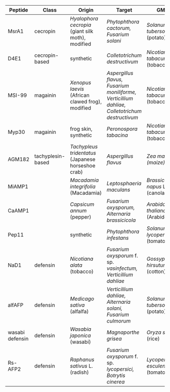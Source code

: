 | Peptide | Class | Origin | Target | GMO | Reference |
|---|---|---|---|---|---|
| MsrA1 | cecropin | <i>Hyalophora cecropia</i> (giant silk moth), modified | <i>Phytophthora cactorum, Fusarium solani</i> | <i>Solanum tubersoum</i> L. (potato) | Osusky et al. 2000 |
| D4E1 | cecropin-based | synthetic | <i>Colletotrichum destructivum</i> | <i>Nicotiana tabacum</i> L. (tobacco) | Cary et al. 2000 |
| MSI-99 | magainin | <i>Xenopus laevis</i> (African clawed frog), modified | <i>Aspergillus flavus, Fusarium moniliforme, Verticillium dahliae, Colletotrichum destructivum</i> | <i>Nicotiana tabacum</i> L. (tobacco) | DeGray et al. 2001 |
| Myp30 | magainin | frog skin, synthetic | <i>Peronospora tabacina</i> | <i>Nicotiana tabacum</i> L. (tobacco) | Li et al. 2001 |
| AGM182 | tachyplesin-based | <i>Tachypleus tridentatus</i> (Japanese horseshoe crab)| <i>Aspergillus flavus</i> | <i>Zea mays (maize) </i> | Rajasekaran et al. 2018 |
| MiAMP1 | | <i>Macadamia integrifolia</i> (Macadamia) | <i>Leptosphaeria maculans</i> | <i>Brassica napus</i> L. (canola) | Kazan et al. 2002 |
| CaAMP1 | | <i>Capsicum annum</i> (pepper) | <i>Fusarium oxysporum, Alternaria brassicicola</i> | <i>Arabidopsis thaliana</i> (Arabidopsis) | Lee et al. 2008 |
| Pep11 | | synthetic | <i>Phytophthora infestans</i> | <i>Solanum lycopersicum</i> (tomato) | Jones et al. 2004 |
| NaD1 | defensin | <i>Nicotiana alata</i> (tobacco) | <i>Fusarium oxysporum</i> f. sp. <i>vasinfectum, Verticillium dahliae</i> | <i>Gossypium hirsutum</i> (cotton) | Gaspar et al. 2014|
| alfAFP | defensin | <i>Medicago sativa</i> (alfalfa) | <i>Verticillium dahliae, Alternaria solani, Fusarium culmorum</i> | <i>Solanum tubersoum </i>L. (potato) | Gao et al. 2000 |
| wasabi defensin | defensin | <i>Wasabia japonica</i> (wasabi) | <i>Magnaporthe grisea</i> | <i>Oryza sativa</i> (rice) | Kanzaki et al. 2002 |
| Rs-AFP2 | defensin | <i>Raphanus sativus</i> L. (radish) | <i>Fusarium oxysporum</i> f. sp. <i>lycopersici, Botrytis cinerea</i> | <i>Lycopersicon esculentum</i> (tomato) | Kostov et al. 2009 |
